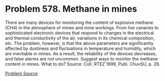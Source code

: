 # Problem 578. Methane in mines 

There are many devices for monitoring the content of explosive methane (CH4) in the atmosphere of mines and mine workings. From live canaries to sophisticated electronic devices that respond to changes in the electrical and thermal conductivity of the air, variations in its chemical composition, etc. The problem, however, is that the above parameters are significantly affected by dustiness and fluctuations in temperature and humidity, which are inevitable in mines. As a result, the reliability of the devices decreases, and false alarms are not uncommon. Suggest ways to monitor the methane content in mines. What to do? Source: Coll. RTEZ 1999, Publ. ChuvSU, p. 26.

[Problem Source](https://www.trizland.ru/tasks/5233/)